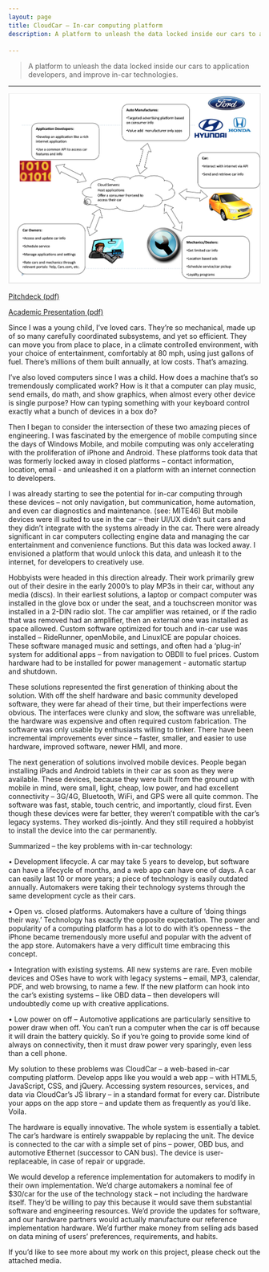 ```yaml
---
layout: page
title: CloudCar – In-car computing platform
description: A platform to unleash the data locked inside our cars to application developers, and improve in-car technologies.

---
```


> A platform to unleash the data locked inside our cars to application developers, and improve in-car technologies.

* * * 

![Image](/assets/media/cloudcar/stakeholders.png)

[Pitchdeck (pdf)](/assets/media/cloudcar/Pitchdeck.pdf)

[Academic Presentation (pdf)](/assets/media/cloudcar/SIR_Presentation.pdf)

Since I was a young child, I’ve loved cars. They’re so mechanical, made up of so many carefully coordinated subsystems, and yet so efficient. They can move you from place to place, in a climate controlled environment, with your choice of entertainment, comfortably at 80 mph, using just gallons of fuel. There’s millions of them built annually, at low costs. That’s amazing. 

I’ve also loved computers since I was a child. How does a machine that’s so tremendously complicated work? How is it that a computer can play music, send emails, do math, and show graphics, when almost every other device is single purpose? How can typing something with your keyboard control exactly what a bunch of devices in a box do?

Then I began to consider the intersection of these two amazing pieces of engineering. I was fascinated by the emergence of mobile computing since the days of Windows Mobile, and mobile computing was only accelerating with the proliferation of iPhone and Android. These platforms took data that was formerly locked away in closed platforms – contact information, location, email - and unleashed it on a platform with an internet connection to developers. 

I was already starting to see the potential for in-car computing through these devices – not only navigation, but communication, home automation, and even car diagnostics and maintenance. (see: MITE46) But mobile devices were ill suited to use in the car – their UI/UX didn’t suit cars and they didn’t integrate with the systems already in the car. There were already significant in car computers collecting engine data and managing the car entertainment and convenience functions. But this data was locked away. I envisioned a platform that would unlock this data, and unleash it to the internet, for developers to creatively use.  

Hobbyists were headed in this direction already. Their work primarily grew out of their desire in the early 2000’s to play MP3s in their car, without any media (discs). In their earliest solutions, a laptop or compact computer was installed in the glove box or under the seat, and a touchscreen monitor was installed in a 2-DIN radio slot. The car amplifier was retained, or if the radio that was removed had an amplifier, then an external one was installed as space allowed. Custom software optimized for touch and in-car use was installed – RideRunner, openMobile, and LinuxICE are popular choices. These software managed music and settings, and often had a ‘plug-in’ system for additional apps – from navigation to OBDII to fuel prices. Custom hardware had to be installed for power management - automatic startup and shutdown. 

These solutions represented the first generation of thinking about the solution. With off the shelf hardware and basic community developed software, they were far ahead of their time, but their imperfections were obvious. The interfaces were clunky and slow, the software was unreliable, the hardware was expensive and often required custom fabrication. The software was only usable by enthusiasts willing to tinker. There have been incremental improvements ever since – faster, smaller, and easier to use hardware, improved software, newer HMI, and more.  

The next generation of solutions involved mobile devices. People began installing iPads and Android tablets in their car as soon as they were available. These devices, because they were built from the ground up with mobile in mind, were small, light, cheap, low power, and had excellent connectivity – 3G/4G, Bluetooth, WiFi, and GPS were all quite common. The software was fast, stable, touch centric, and importantly, cloud first. Even though these devices were far better, they weren’t compatible with the car’s legacy systems. They worked dis-jointly. And they still required a hobbyist to install the device into the car permanently. 

Summarized – the key problems with in-car technology:

•	Development lifecycle. A car may take 5 years to develop, but software can have a lifecycle of months, and a web app can have one of days. A car can easily last 10 or more years; a piece of technology is easily outdated annually. Automakers were taking their technology systems through the same development cycle as their cars.

•	Open vs. closed platforms. Automakers have a culture of ‘doing things their way.’ Technology has exactly the opposite expectation. The power and popularity of a computing platform has a lot to do with it’s openness – the iPhone became tremendously more useful and popular with the advent of the app store. Automakers have a very difficult time embracing this concept.

•	Integration with existing systems. All new systems are rare. Even mobile devices and OSes have to work with legacy systems – email, MP3, calendar, PDF, and web browsing, to name a few. If the new platform can hook into the car’s existing systems – like OBD data – then developers will undoubtedly come up with creative applications. 

•	Low power on off – Automotive applications are particularly sensitive to power draw when off. You can’t run a computer when the car is off because it will drain the battery quickly. So if you’re going to provide some kind of always on connectivity, then it must draw power very sparingly, even less than a cell phone.  

My solution to these problems was CloudCar – a web-based in-car computing platform. Develop apps like you would a web app – with HTML5, JavaScript, CSS, and jQuery. Accessing system resources, services, and data via CloudCar’s JS library – in a standard format for every car. Distribute your apps on the app store – and update them as frequently as you’d like. Voila. 

The hardware is equally innovative. The whole system is essentially a tablet. The car’s hardware is entirely swappable by replacing the unit. The device is connected to the car with a simple set of pins – power, OBD bus, and automotive Ethernet (successor to CAN bus). The device is user-replaceable, in case of repair or upgrade.

We would develop a reference implementation for automakers to modify in their own implementation. We’d charge automakers a nominal fee of $30/car for the use of the technology stack – not including the hardware itself. They’d be willing to pay this because it would save them substantial software and engineering resources. We’d provide the updates for software, and our hardware partners would actually manufacture our reference implementation hardware. We’d further make money from selling ads based on data mining of users’ preferences, requirements, and habits.  

If you’d like to see more about my work on this project, please check out the attached media.  
